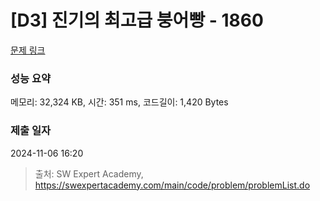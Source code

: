 # [D3] 진기의 최고급 붕어빵 - 1860 

[문제 링크](https://swexpertacademy.com/main/code/problem/problemDetail.do?contestProbId=AV5LsaaqDzYDFAXc) 

### 성능 요약

메모리: 32,324 KB, 시간: 351 ms, 코드길이: 1,420 Bytes

### 제출 일자

2024-11-06 16:20



> 출처: SW Expert Academy, https://swexpertacademy.com/main/code/problem/problemList.do